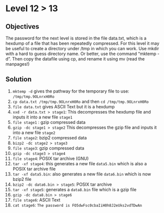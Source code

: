 # Level 12 > 13

## Objectives
The password for the next level is stored in the file data.txt, which is a hexdump of a file that has been repeatedly compressed. For this level it may be useful to create a directory under /tmp in which you can work. Use mkdir with a hard to guess directory name. Or better, use the command “mktemp -d”. Then copy the datafile using cp, and rename it using mv (read the manpages!)

## Solution

1. `mktemp -d` gives the pathway for the temporary file to use: `/tmp/tmp.9OLnrxH0Ro`
2. `cp data.txt /tmp/tmp.9OLnrxH0Ro` and then `cd /tmp/tmp.9OLnrxH0Ro`
3. `file data.txt` gives ASCII Text but it is a hexdump
4. `xxd -r data.txt > stage1`: This decompresses the hexdump file and inputs it into a new file `stage1`
5. `file stage1` : gzip compressed data
6. `gzip -dc stage1 > stage2`  This decompresses the gzip file and inputs it into a new file `stage2`
7. `file stage2`: bzip2 compressed data
8. `bizp2 -dc stage2 > stage3`
9. `file stage3`: gzip compressed data
10. `gzip -dc stage3 > stage4`
11. `file stage4`: POSIX tar archive (GNU)
12. `tar -xf stage4`: this generates a new file `data5.bin` which is also a POSIX tar archive file
13. `tar -xf data5.bin`: also generates a new file `data6.bin` which is now bzip2 file
14. `bzip2 -dc data6.bin > stage5`: POSIX tar archive
15. `tar -xf stage5`: generates a `data8.bin` file which is a gzip file
16. `gzip -dc data8.bin > stage6`
17. `file stage6`: ASCII Text
18. `cat stage6`: `The password is FO5dwFsc0cbaIiH0h8J2eUks2vdTDwAn`
